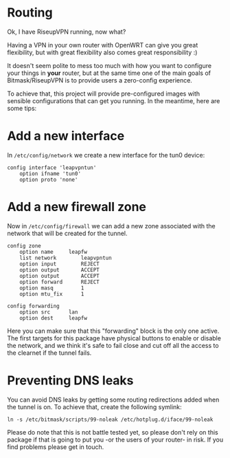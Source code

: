 Routing
=======

Ok, I have RiseupVPN running, now what?

Having a VPN in your own router with OpenWRT can give you great flexibility,
but with great flexibility also comes great responsibility :)

It doesn't seem polite to mess too much with how you want to configure your
things in **your** router, but at the same time one of the main goals of
Bitmask/RiseupVPN is to provide users a zero-config experience.

To achieve that, this project will provide pre-configured images with sensible
configurations that can get you running. In the meantime, here are some tips:

# Add a new interface

In `/etc/config/network` we create a new interface for the tun0 device:

```
config interface 'leapvpntun'
	option ifname 'tun0'
	option proto 'none'
```

# Add a new firewall zone 

Now in `/etc/config/firewall` we can add a new zone associated with the network
that will be created for the tunnel.

```
config zone
	option name		leapfw
	list network		leapvpntun
	option input 		REJECT
	option output   	ACCEPT
	option output   	ACCEPT
	option forward  	REJECT
	option masq 		1
	option mtu_fix  	1

config forwarding
	option src 		lan
	option dest		leapfw
```

Here you can make sure that this "forwarding" block is the only one active. The
first targets for this package have physical buttons to enable or disable the
network, and we think it's safe to fail close and cut off all the access to the
clearnet if the tunnel fails.

# Preventing DNS leaks

You can avoid DNS leaks by getting some routing redirections added when the
tunnel is on. To achieve that, create the following symlink:

```
ln -s /etc/bitmask/scripts/99-noleak /etc/hotplug.d/iface/99-noleak
```

Please do note that this is not battle tested yet, so please don't rely on this
package if that is going to put you -or the users of your router- in risk. If
you find problems please get in touch.
